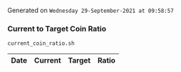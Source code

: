 Generated on `Wednesday 29-September-2021 at 09:58:57`

### Current to Target Coin Ratio
`current_coin_ratio.sh`

Date|Current|Target|Ratio
---|---|---|---
